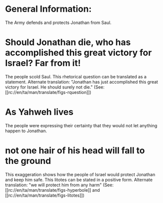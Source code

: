 # General Information:

The Army defends and protects Jonathan from Saul.

# Should Jonathan die, who has accomplished this great victory for Israel? Far from it!

The people scold Saul. This rhetorical question can be translated as a statement. Alternate translation: "Jonathan has just accomplished this great victory for Israel. He should surely not die." (See: [[rc://en/ta/man/translate/figs-rquestion]])

# As Yahweh lives

The people were expressing their certainty that they would not let anything happen to Jonathan.

# not one hair of his head will fall to the ground

This exaggeration shows how the people of Israel would protect Jonathan and keep him safe. This litotes can be stated in a positive form. Alternate translation: "we will protect him from any harm" (See: [[rc://en/ta/man/translate/figs-hyperbole]] and [[rc://en/ta/man/translate/figs-litotes]])

